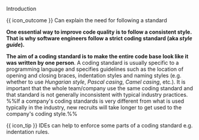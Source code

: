 <span id="title">Introduction</span>

<span id="prereqs"></span>

<span id="outcomes">{{ icon_outcome }} Can explain the need for following a standard</span>

<div id="body">

**One essential way to improve code quality is to follow a consistent style. That is why software engineers follow a strict coding standard (aka _style guide_).**

**The aim of a coding standard is to make the entire code base look like it was written by one person**. A coding standard is usually specific to a programming language and specifies guidelines such as the location of opening and closing braces, indentation styles and naming styles (e.g. whether to use _Hungarian style_, _Pascal casing_, _Camel casing_, etc.). It is important that the whole team/company use the same coding standard and that standard is not generally inconsistent with typical industry practices. %%If a company's coding standards is very different from what is used typically in the industry, new recruits will take longer to get used to the company's coding style.%%

{{ icon_tip }} IDEs can help to enforce some parts of a coding standard e.g. indentation rules.


</div>

<div id="extras">

<include src="exercises.md" />

</div>